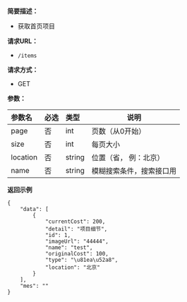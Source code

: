 
    
**简要描述：** 

- 获取首页项目

**请求URL：** 
- ` /items `
  
**请求方式：**
- GET

**参数：** 

| 参数名   | 必选 | 类型   | 说明                     |
| :------- | :--- | :----- | ------------------------ |
| page     | 否   | int    | 页数（从0开始）          |
| size     | 否   | int    | 每页大小                 |
| location | 否   | string | 位置（省， 例：北京）    |
| name     | 否   | string | 模糊搜索条件，搜索接口用 |

 **返回示例**

``` 
{
    "data": [
        {
            "currentCost": 200,
            "detail": "项目细节",
            "id": 1,
            "imageUrl": "44444",
            "name": "test",
            "originalCost": 100,
            "type": "\u81ea\u52a8",
            "location": "北京"
        }
    ],
    "mes": ""
}
```
